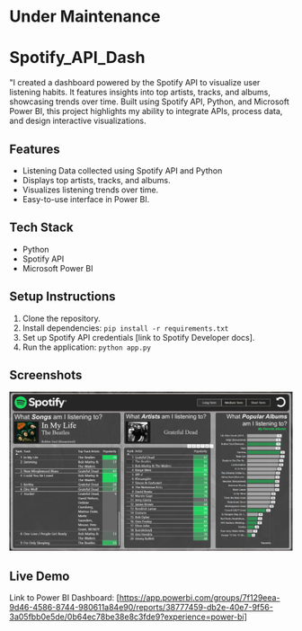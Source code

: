 # Under Maintenance

# Spotify_API_Dash
"I created a dashboard powered by the Spotify API to visualize user listening habits. It features insights into top artists, tracks, and albums, showcasing trends over time. Built using Spotify API, Python, and Microsoft Power BI, this project highlights my ability to integrate APIs, process data, and design interactive visualizations.

## Features
- Listening Data collected using Spotify API and Python
- Displays top artists, tracks, and albums.
- Visualizes listening trends over time.
- Easy-to-use interface in Power BI.

## Tech Stack
- Python
- Spotify API
- Microsoft Power BI

## Setup Instructions
1. Clone the repository.
2. Install dependencies: `pip install -r requirements.txt`
3. Set up Spotify API credentials [link to Spotify Developer docs].
4. Run the application: `python app.py`

## Screenshots
![alt text](https://github.com/JacobLender/Spotify_API_Dash/blob/main/Screenshot%202024-12-03%20153027.png)

## Live Demo
Link to Power BI Dashboard: [https://app.powerbi.com/groups/7f129eea-9d46-4586-8744-980611a84e90/reports/38777459-db2e-40e7-9f56-3a05fbb0e5de/0b64ec78be38e8c3fde9?experience=power-bi]
